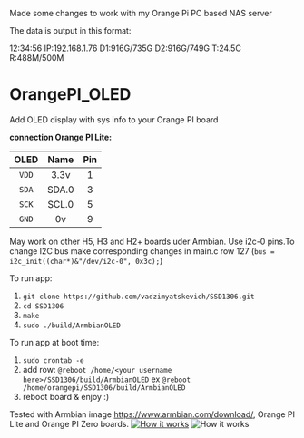 Made some changes to work with my Orange Pi PC based NAS server

The data is output in this format:

  12:34:56
  IP:192.168.1.76
  D1:916G/735G
  D2:916G/749G
  T:24.5C
  R:488M/500M





# OrangePI_OLED
Add OLED display with sys info to your Orange PI board


**connection Orange PI Lite:**

| OLED |    Name   |  Pin  |
|:----:|:---------:|:-----:|
|`VDD` |    3.3v   |  1    |
|`SDA` |   SDA.0   |  3    |
|`SCK` |   SCL.0   |  5    |
|`GND` |    0v     |  9    |

May work on other H5, H3 and H2+ boards uder Armbian. Use i2c-0 pins.To change I2C bus make corresponding changes in main.c row 127 (`bus = i2c_init((char*)&"/dev/i2c-0", 0x3c);`)

To run app:

1. `git clone https://github.com/vadzimyatskevich/SSD1306.git`
1. `cd SSD1306`
2. `make`
3. `sudo ./build/ArmbianOLED`

To run app at boot time:

1. `sudo crontab -e`
2. add row: `@reboot /home/<your username here>/SSD1306/build/ArmbianOLED` ex `@reboot /home/orangepi/SSD1306/build/ArmbianOLED`
3. reboot board & enjoy :)


Tested with Armbian image https://www.armbian.com/download/, Orange PI Lite and Orange PI Zero boards.
[![How it works](https://github.com/vadzimyatskevich/OrangePI_OLED/blob/master/img/pic_1.JPG)](https://www.youtube.com/watch?v=xUK7WmqTY78)
![How it works](https://github.com/vadzimyatskevich/OrangePI_OLED/blob/master/img/pic_2.jpg?raw=true)
